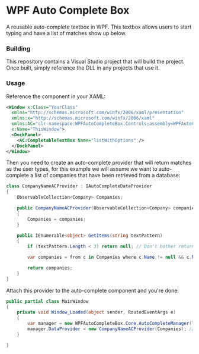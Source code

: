 # WPF Auto Complete Box

A reusable auto-complete textbox in WPF. This textbox allows users to start typing and have a list of matches show up below.

### Building

This repository contains a Visual Studio project that will build the project. Once built, simply reference the DLL in any projects that use it.

### Usage

Reference the component in your XAML:

```xml
<Window x:Class="YourClass"
  xmlns="http://schemas.microsoft.com/winfx/2006/xaml/presentation"
  xmlns:x="http://schemas.microsoft.com/winfx/2006/xaml"
  xmlns:AC="clr-namespace:WPFAutoCompleteBox.Controls;assembly=WPFAutoCompleteBox"
  x:Name="ThisWindow">
  <DockPanel>
    <AC:CompletableTextBox Name="listWithOptions" />
  </DockPanel>
</Window>
```

Then you need to create an auto-complete provider that will return matches as the user types, for this example we will assume we want to auto-complete a list of companies that have been retrieved from a database:

```csharp
class CompanyNameACProvider : IAutoCompleteDataProvider
{
    ObservableCollection<Company> Companies;

    public CompanyNameACProvider(ObservableCollection<Company> companies)
    {
        Companies = companies;
    }

    public IEnumerable<object> GetItems(string textPattern)
    {
        if (textPattern.Length < 3) return null; // Don't bother returning results until more than 2 characters are entered.

        var companies = from c in Companies where c.Name != null && c.Name.ToUpper().Contains(textPattern.ToUpper()) orderby c.Name select c;

        return companies;
    }
}
```

Attach this provider to the auto-complete component and you're done:

```csharp
public partial class MainWindow
{
    private void Window_Loaded(object sender, RoutedEventArgs e)
    {
        var manager = new WPFAutoCompleteBox.Core.AutoCompleteManager(listWithOptions);
        manager.DataProvider = new CompanyNameACProvider(Companies); // Companies would be an ObservableCollection of Company objects
    }

}
```
